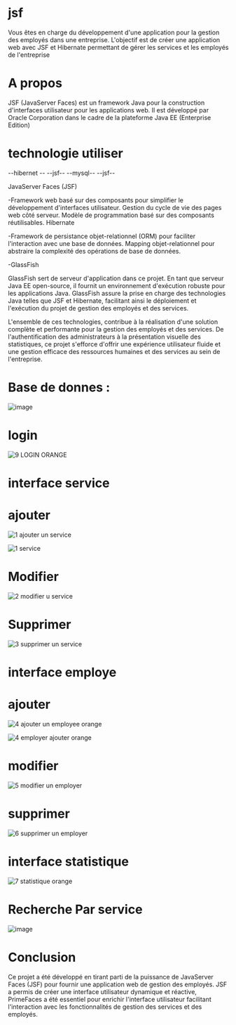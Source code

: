 # jsf
 Vous êtes en charge du développement d'une application pour la gestion 
des employés dans une entreprise. L'objectif est de créer une application web avec JSF 
et Hibernate permettant de gérer les services et les employés de l'entreprise
# A propos
JSF (JavaServer Faces) est un framework Java pour la construction d'interfaces utilisateur pour les applications web. 
Il est développé par Oracle Corporation dans le cadre de la plateforme Java EE (Enterprise Edition)
# technologie utiliser 
--hibernet --
--jsf--
--mysql--
--jsf--


JavaServer Faces (JSF)

-Framework web basé sur des composants pour simplifier le développement d'interfaces utilisateur.
Gestion du cycle de vie des pages web côté serveur.
Modèle de programmation basé sur des composants réutilisables.
Hibernate

-Framework de persistance objet-relationnel (ORM) pour faciliter l'interaction avec une base de données.
Mapping objet-relationnel pour abstraire la complexité des opérations de base de données.

-GlassFish

GlassFish sert de serveur d'application dans ce projet. En tant que serveur Java EE open-source, il fournit un environnement d'exécution robuste pour les applications Java. GlassFish assure la prise en charge des technologies Java telles que JSF et Hibernate, facilitant ainsi le déploiement et l'exécution du projet de gestion des employés et des services.

L'ensemble de ces technologies, contribue à la réalisation d'une solution complète et performante pour la gestion des employés et des services. De l'authentification des administrateurs à la présentation visuelle des statistiques, ce projet s'efforce d'offrir une expérience utilisateur fluide et une gestion efficace des ressources humaines et des services au sein de l'entreprise.

# Base de donnes :
![image](https://github.com/simo-laaouibi/jsf/assets/148088062/0b8dda0a-374d-4828-a9c8-5f85f91b94ce)

# login 
![9 LOGIN ORANGE](https://github.com/simo-laaouibi/jsf/assets/148088062/18c8b4f5-2694-4c38-8473-ead2856fd5bb)

# interface service 
# ajouter 
![1 ajouter un service](https://github.com/simo-laaouibi/jsf/assets/148088062/e2ced4bd-d952-4141-819f-f5b02ef2fc57)

![1 service](https://github.com/simo-laaouibi/jsf/assets/148088062/2ac8fbc0-a5be-4e64-8953-ea0340f8f58f)

# Modifier 
![2 modifier u service](https://github.com/simo-laaouibi/jsf/assets/148088062/49ab7c06-372f-4790-bc67-1c29156db01a)

# Supprimer

![3 supprimer un service ](https://github.com/simo-laaouibi/jsf/assets/148088062/0f853121-20e7-4a7d-9261-e123228c75de)

# interface employe
# ajouter 
![4 ajouter un employee orange](https://github.com/simo-laaouibi/jsf/assets/148088062/ccff0acb-bdc6-4226-bece-3847c4bdc166)

![4 employer ajouter orange ](https://github.com/simo-laaouibi/jsf/assets/148088062/ee10246f-1bd9-4162-beb9-c4508f70f6f4)

# modifier 
![5 modifier un employer](https://github.com/simo-laaouibi/jsf/assets/148088062/9ae31069-53b1-49db-8320-b4df485cec7c)

# supprimer 
![6 supprimer un employer](https://github.com/simo-laaouibi/jsf/assets/148088062/823377cc-9b83-4a55-97ed-3155fb74334f)

# interface statistique 
![7 statistique orange ](https://github.com/simo-laaouibi/jsf/assets/148088062/2dad9ebe-59ff-4bfc-a546-0c127717d4c2)

# Recherche Par service 
![image](https://github.com/simo-laaouibi/jsf/assets/148088062/63e1c800-83e5-437f-8021-8c0a4e9968a9)

# Conclusion 

Ce projet a été développé en tirant parti de la puissance de JavaServer Faces (JSF) pour fournir une application web de gestion des employés. JSF a permis de créer une interface utilisateur dynamique et réactive, PrimeFaces a été essentiel pour enrichir l'interface utilisateur facilitant l'interaction avec les fonctionnalités de gestion des services et des employés.







